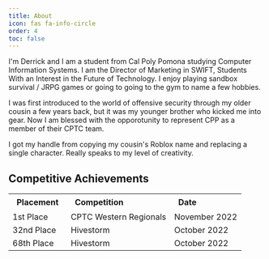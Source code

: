 ```yaml
---
title: About
icon: fas fa-info-circle
order: 4
toc: false
---
```


I'm Derrick and I am a student from Cal Poly Pomona studying Computer Information Systems. I am the Director of Marketing in SWIFT, Students With an Interest in the Future of Technology. I enjoy playing sandbox survival / JRPG games or going to going to the gym to name a few hobbies.

I was first  introduced to the world of offensive security through my older cousin a few years back, but it was my younger brother who kicked me into gear. Now I am blessed with the opporotunity to represent CPP as a member of their CPTC team. 

I got my handle from copying my cousin's Roblox name and replacing a single character. Really speaks to my level of creativity.

## Competitive Achievements
<table style="margin-left:auto;margin-right:auto">
    <tr>
        <th style="text-align: left;padding: 0.4rem 1rem">Placement</th>
        <th style="text-align: left;padding: 0.4rem 1rem">Competition</th>
        <th style="text-align: left;padding: 0.4rem 1rem">Date</th>
    </tr>
    <tr>
        <td style="text-align: left">1st Place</td>
        <td style="text-align: left">CPTC Western Regionals</td>
        <td style="text-align: left">November 2022</td>
    </tr>
    <tr>
        <td style="text-align: left">32nd Place</td>
        <td style="text-align: left">Hivestorm</td>
        <td style="text-align: left">October 2022</td>
    </tr>
    <tr>
        <td style="text-align: left">68th Place</td>
        <td style="text-align: left">Hivestorm</td>
        <td style="text-align: left">October 2022</td>
    </tr>
</table>
